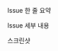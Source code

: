 Issue 한 줄 요약
<!-- 이슈를 한줄로 요약해주세요. -->

Issue 세부 내용
<!-- 무슨 이슈인가요? -->

스크린샷
<!-- 이슈에 해당하는 부분을 보여주세요. -->
